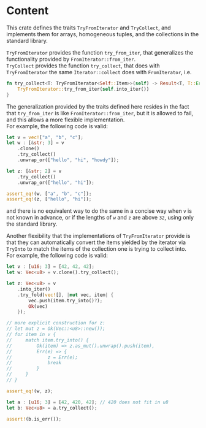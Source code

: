 # Content

This crate defines the traits `TryFromIterator` and `TryCollect`,  and implements them for arrays, homogeneous tuples, and the collections in the standard library.

`TryFromIterator` provides the function `try_from_iter`, that generalizes the functionality provided by
`FromIterator::from_iter`.  
`TryCollect` provides the function `try_collect`, that does with `TryFromIterator` the same `Iterator::collect` does with `FromIterator`, i.e.

```rust
fn try_collect<T: TryFromIterator<Self::Item>>(self) -> Result<T, T::Error> {
    TryFromIterator::try_from_iter(self.into_iter())
}
```

The generalization provided by the traits defined here resides in the fact that `try_from_iter` is like `FromIterator::from_iter`, but it is allowed to fail, and this allows a more flexible implementation.  
For example, the following code is valid:

```rust
let v = vec!["a", "b", "c"];
let w : [&str; 3] = v
    .clone()
    .try_collect()
    .unwrap_or(["hello", "hi", "howdy"]);

let z: [&str; 2] = v
    .try_collect()
    .unwrap_or(["hello", "hi"]);

assert_eq!(w, ["a", "b", "c"]);
assert_eq!(z, ["hello", "hi"]);
```

and there is no equivalent way to do the same in a concise way when `v` is not known in advance, or if the lengths of `w` and `z` are above `32`, using only the standard library.

Another flexibility that the implementations of `TryFromIterator` provide is that they can automatically convert the items yielded by the iterator via `TryInto` to match the items of the collection one is trying to collect into.  
For example, the following code is valid:

```rust
let v : [u16; 3] = [42, 42, 42];
let w: Vec<u8> = v.clone().try_collect();

let z: Vec<u8> = v
    .into_iter()
    .try_fold(vec![], |mut vec, item| {
        vec.push(item.try_into()?);
        Ok(vec)
    });

// more explicit construction for z:
// let mut z = Ok(Vec::<u8>::new());
// for item in v {
//     match item.try_into() {
//         Ok(item) => z.as_mut().unwrap().push(item),
//         Err(e) => {
//             z = Err(e);
//             break
//         }
//     }
// }

assert_eq!(w, z);

let a : [u16; 3] = [42, 420, 42]; // 420 does not fit in u8
let b: Vec<u8> = a.try_collect();

assert!(b.is_err());
```